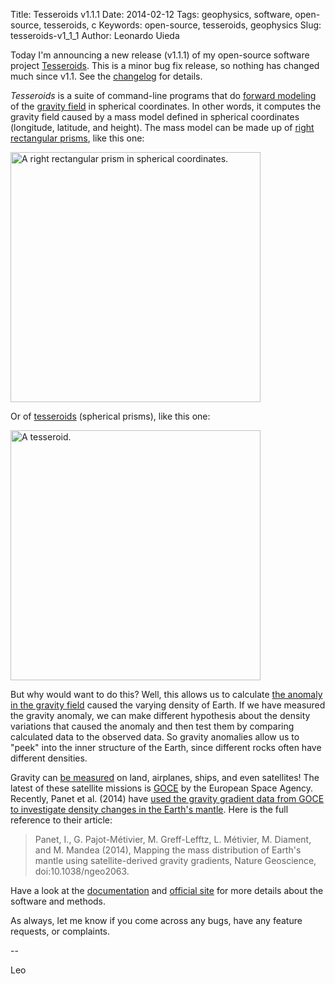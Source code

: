 Title: Tesseroids v1.1.1
Date: 2014-02-12
Tags: geophysics, software, open-source, tesseroids, c
Keywords: open-source, tesseroids, geophysics
Slug: tesseroids-v1_1_1
Author: Leonardo Uieda


Today I'm announcing a new release (v1.1.1) of
my open-source software project
[Tesseroids](http://leouieda.github.io/tesseroids/).
This is a minor bug fix release, so nothing has changed much since v1.1.
See the [changelog](http://tesseroids.readthedocs.org/en/latest/changes.html#changes-in-version-1-1-1)
for details.

*Tesseroids* is a suite of command-line programs
that do [forward modeling](http://www.agilegeoscience.com/journal/2013/4/16/backwards-and-forwards-reasoning.html)
of the [gravity field](http://www.ggos-portal.org/lang_en/GGOS-Portal/EN/Topics/GeodeticApplications/GravityField/GravityField.html)
in spherical coordinates.
In other words,
it computes the gravity field
caused by a mass model
defined in spherical coordinates (longitude, latitude, and height).
The mass model
can be made up of
[right rectangular prisms](http://en.wikipedia.org/wiki/Cuboid), like this one:

<img src="{filename}/images/rectangular-prism-in-spherical-coordinates.png"
 style="width:400px; max-width:100%;"
 title="A right rectangular prism in spherical coordinates.">

Or of [tesseroids](http://tesseroids.readthedocs.org/en/latest/theory.html#what-is-a-tesseroid-anyway)
(spherical prisms),
like this one:

<img src="{filename}/images/tesseroid.png"
 style="width:400px; max-width:100%;"
 title="A tesseroid.">

But why would want to do this?
Well, this allows us to calculate
[the anomaly in the gravity field](http://en.wikipedia.org/wiki/Bouguer_anomaly)
caused the varying density of Earth.
If we have measured the gravity anomaly,
we can make different hypothesis
about the density variations
that caused the anomaly
and then test them
by comparing calculated data
to the observed data.
So gravity anomalies allow us to
"peek" into the inner structure of the Earth,
since different rocks often have different densities.

Gravity can
[be measured](http://en.wikipedia.org/wiki/Gravimeter)
on land,
airplanes,
ships,
and even satellites!
The latest of these satellite missions is
[GOCE](http://www.esa.int/Our_Activities/Observing_the_Earth/GOCE)
by the European Space Agency.
Recently, Panet et al. (2014) have
[used the gravity gradient data from GOCE to investigate density changes in the Earth's mantle](
http://www.bbc.co.uk/news/science-environment-25911846).
Here is the full reference to their article:

> Panet, I., G. Pajot-Métivier, M. Greff-Lefftz, L. Métivier, M. Diament, and M.
> Mandea (2014), Mapping the mass distribution of Earth's mantle using
> satellite-derived gravity gradients, Nature Geoscience, doi:10.1038/ngeo2063.

Have a look at the
[documentation](http://tesseroids.readthedocs.org/en/latest/index.html)
and [official site](http://leouieda.github.com/tesseroids)
for more details about the software and methods.

As always,
let me know if
you come across any bugs,
have any feature requests,
or complaints.

--

Leo


